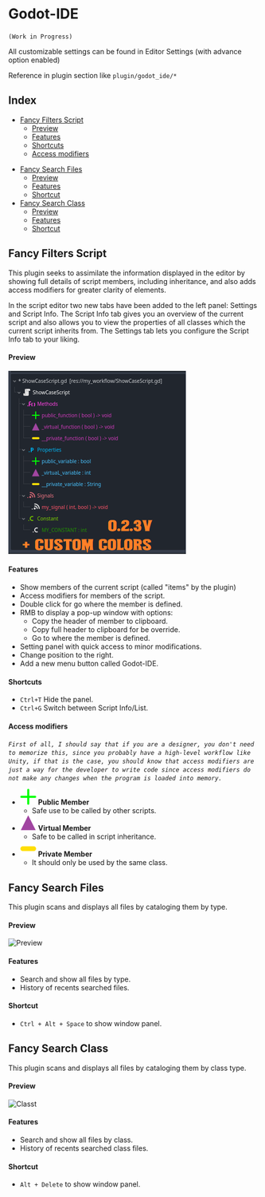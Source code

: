 # Godot-IDE

`(Work in Progress)`

All customizable settings can be found in Editor Settings (with advance option enabled)

Reference in plugin section like `plugin/godot_ide/*`

## Index
  * [Fancy Filters Script](#fancy-filters-script)
    + [Preview](#preview)
    + [Features](#features)
    + [Shortcuts](#shortcuts)
    + [Access modifiers](#access-modifiers)
- [Fancy Search Files](#fancy-search-files)
    + [Preview](#preview-1)
    + [Features](#features-1)
    + [Shortcut](#shortcut)
- [Fancy Search Class](#fancy-search-class)
    + [Preview](#preview-2)
    + [Features](#features-2)
    + [Shortcut](#shortcut-1)
 
## Fancy Filters Script

This plugin seeks to assimilate the information displayed in the editor by showing full details of script members, including inheritance, and also adds access modifiers for greater clarity of elements.

In the script editor two new tabs have been added to the left panel: Settings and Script Info. The Script Info tab gives you an overview of the current script and also allows you to view the properties of all classes which the current script inherits from. The Settings tab lets you configure the Script Info tab to your liking.

#### Preview
![Filters](https://github.com/CodeNameTwister/Godot-IDE/raw/main/images/preview1.png "Filters")

#### Features
* Show members of the current script (called "items" by the plugin)
* Access modifiers for members of the script.
* Double click for go where the member is defined.
* RMB to display a pop-up window with options:
	* Copy the header of member to clipboard.
	* Copy full header to clipboard for be override.
	* Go to where the member is defined.
* Setting panel with quick access to minor modifications.
* Change position to the right.
* Add a new menu button called Godot-IDE.

#### Shortcuts
* `Ctrl+T` Hide the panel.
* `Ctrl+G` Switch between Script Info/List.

#### Access modifiers
*`First of all, I should say that if you are a designer, you don't need to memorize this, since you probably have a high-level workflow like Unity, if that is the case, you should know that access modifiers are just a way for the developer to write code since access modifiers do not make any changes when the program is loaded into memory.`*


* ![Public](https://raw.githubusercontent.com/CodeNameTwister/Godot-IDE/315d6504a11802773da1beef81e54275bd60a524/addons/_Godot-IDE_/shared_resources/func_public.svg "Public") **Public Member**
	* Safe use to be called by other scripts.
* ![Virtual](https://raw.githubusercontent.com/CodeNameTwister/Godot-IDE/315d6504a11802773da1beef81e54275bd60a524/addons/_Godot-IDE_/shared_resources/func_virtual.svg "Virtual") **Virtual Member**
	* Safe to be called in script inheritance.
* ![Private](https://raw.githubusercontent.com/CodeNameTwister/Godot-IDE/315d6504a11802773da1beef81e54275bd60a524/addons/_Godot-IDE_/shared_resources/func_private.svg "Private") **Private Member**
	* It should only be used by the same class.


## Fancy Search Files
This plugin scans and displays all files by cataloging them by type.

#### Preview
![Preview](https://private-user-images.githubusercontent.com/153237709/464450067-750cb78c-bb22-4023-a2bf-832ab506cc91.png?jwt=eyJhbGciOiJIUzI1NiIsInR5cCI6IkpXVCJ9.eyJpc3MiOiJnaXRodWIuY29tIiwiYXVkIjoicmF3LmdpdGh1YnVzZXJjb250ZW50LmNvbSIsImtleSI6ImtleTUiLCJleHAiOjE3NTM0MjExNjAsIm5iZiI6MTc1MzQyMDg2MCwicGF0aCI6Ii8xNTMyMzc3MDkvNDY0NDUwMDY3LTc1MGNiNzhjLWJiMjItNDAyMy1hMmJmLTgzMmFiNTA2Y2M5MS5wbmc_WC1BbXotQWxnb3JpdGhtPUFXUzQtSE1BQy1TSEEyNTYmWC1BbXotQ3JlZGVudGlhbD1BS0lBVkNPRFlMU0E1M1BRSzRaQSUyRjIwMjUwNzI1JTJGdXMtZWFzdC0xJTJGczMlMkZhd3M0X3JlcXVlc3QmWC1BbXotRGF0ZT0yMDI1MDcyNVQwNTIxMDBaJlgtQW16LUV4cGlyZXM9MzAwJlgtQW16LVNpZ25hdHVyZT0yNDFhNDAyZWRlMTM2NjU5NzBjOWMyYTkyYmJjZDQwMjdjN2Q5ZDJmMGRkNmNlOTgyOWM4ZmQ0OTBlMzZiNTYzJlgtQW16LVNpZ25lZEhlYWRlcnM9aG9zdCJ9.0H_S9fRz2jhTYw5IxQVuo_CnCSYLqcsLZfzNsj1OFfE "Preview")

#### Features
* Search and show all files by type.
* History of recents searched files.

#### Shortcut
* `Ctrl + Alt + Space` to show window panel.

## Fancy Search Class
This plugin scans and displays all files by cataloging them by class type.

#### Preview
![Classt](https://private-user-images.githubusercontent.com/153237709/464450016-f2ae6616-7063-4906-9f88-d4505543d30f.png?jwt=eyJhbGciOiJIUzI1NiIsInR5cCI6IkpXVCJ9.eyJpc3MiOiJnaXRodWIuY29tIiwiYXVkIjoicmF3LmdpdGh1YnVzZXJjb250ZW50LmNvbSIsImtleSI6ImtleTUiLCJleHAiOjE3NTM0MjExNjAsIm5iZiI6MTc1MzQyMDg2MCwicGF0aCI6Ii8xNTMyMzc3MDkvNDY0NDUwMDE2LWYyYWU2NjE2LTcwNjMtNDkwNi05Zjg4LWQ0NTA1NTQzZDMwZi5wbmc_WC1BbXotQWxnb3JpdGhtPUFXUzQtSE1BQy1TSEEyNTYmWC1BbXotQ3JlZGVudGlhbD1BS0lBVkNPRFlMU0E1M1BRSzRaQSUyRjIwMjUwNzI1JTJGdXMtZWFzdC0xJTJGczMlMkZhd3M0X3JlcXVlc3QmWC1BbXotRGF0ZT0yMDI1MDcyNVQwNTIxMDBaJlgtQW16LUV4cGlyZXM9MzAwJlgtQW16LVNpZ25hdHVyZT00NzZjYjM1Mzg4ZThhNmRmMTYwOTdhZGFjMjQzZDVmOWY4NWZhNjY0OTFmOTJhZjQ2NDE4NzRjYmRkMWYyYmM4JlgtQW16LVNpZ25lZEhlYWRlcnM9aG9zdCJ9.cyx_5Uvf-kI8j64dhtkfn4wiqOh0CIJ9FU27LmSWtzM "Classt")

#### Features
* Search and show all files by class.
* History of recents searched class files.

#### Shortcut
* `Alt + Delete` to show window panel.








